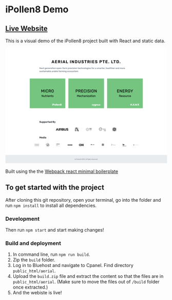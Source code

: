 # iPollen8 Demo

## [Live Website](https://aerial.industries)

This is a visual demo of the iPollen8 project built with React and static data.

![Portfolio page](./doc/img/home-ss.png)

Built using the the [Webpack react minimal boilerplate](https://medium.com/@hashem.khalifa/minimal-webpack-and-react-starter-boilerplate-seriously-d90a673e134f)

## To get started with the project

After cloning this git repository, open your terminal, go into the folder and run `npm install` to install all dependencies.

### Development

Then run `npm start` and start making changes!

### Build and deployment

1. In command line, run `npm run build`.
2. Zip the `build` folder.
3. Log in to Bluehost and navigate to Cpanel. Find directory `public_html/aerial`.
4. Upload the `build.zip` file and extract the content so that the files are in `public_html/aerial`. (Make sure to move the files out of `/build` folder once extracted.)
5. And the webiste is live!
